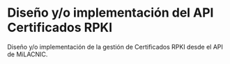 # Diseño y/o implementación del API Certificados RPKI

Diseño y/o implementación de la gestión de Certificados RPKI desde el API de MiLACNIC.
